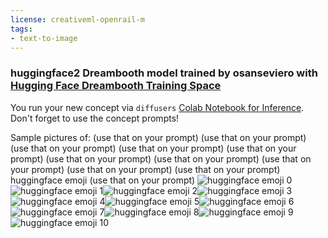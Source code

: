 ```yaml
---
license: creativeml-openrail-m
tags:
- text-to-image
---
```

### huggingface2 Dreambooth model trained by osanseviero with [Hugging Face Dreambooth Training Space](https://huggingface.co/spaces/multimodalart/dreambooth-training)

You run your new concept via `diffusers` [Colab Notebook for Inference](https://colab.research.google.com/github/huggingface/notebooks/blob/main/diffusers/sd_dreambooth_inference.ipynb). Don't forget to use the concept prompts! 

Sample pictures of:
 (use that on your prompt)
 (use that on your prompt)
 (use that on your prompt)
 (use that on your prompt)
 (use that on your prompt)
 (use that on your prompt)
 (use that on your prompt)
 (use that on your prompt)
 (use that on your prompt)
 (use that on your prompt)
huggingface emoji (use that on your prompt)
![huggingface emoji 0](https://huggingface.co/osanseviero/huggingface2/resolve/main/concept_images/huggingface%20emoji_%281%29.jpg)![huggingface emoji 1](https://huggingface.co/osanseviero/huggingface2/resolve/main/concept_images/huggingface%20emoji_%282%29.jpg)![huggingface emoji 2](https://huggingface.co/osanseviero/huggingface2/resolve/main/concept_images/huggingface%20emoji_%283%29.jpg)![huggingface emoji 3](https://huggingface.co/osanseviero/huggingface2/resolve/main/concept_images/huggingface%20emoji_%284%29.jpg)![huggingface emoji 4](https://huggingface.co/osanseviero/huggingface2/resolve/main/concept_images/huggingface%20emoji_%285%29.jpg)![huggingface emoji 5](https://huggingface.co/osanseviero/huggingface2/resolve/main/concept_images/huggingface%20emoji_%286%29.jpg)![huggingface emoji 6](https://huggingface.co/osanseviero/huggingface2/resolve/main/concept_images/huggingface%20emoji_%287%29.jpg)![huggingface emoji 7](https://huggingface.co/osanseviero/huggingface2/resolve/main/concept_images/huggingface%20emoji_%288%29.jpg)![huggingface emoji 8](https://huggingface.co/osanseviero/huggingface2/resolve/main/concept_images/huggingface%20emoji_%289%29.jpg)![huggingface emoji 9](https://huggingface.co/osanseviero/huggingface2/resolve/main/concept_images/huggingface%20emoji_%2810%29.jpg)![huggingface emoji 10](https://huggingface.co/osanseviero/huggingface2/resolve/main/concept_images/huggingface%20emoji_%2811%29.jpg)
